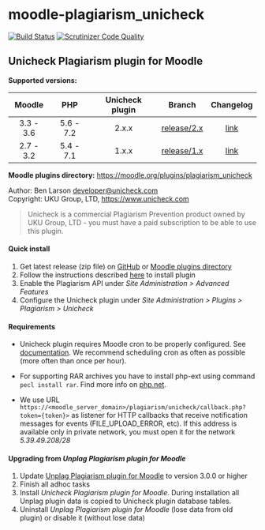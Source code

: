# moodle-plagiarism_unicheck  

[![Build Status](https://travis-ci.org/unicheck/moodle-plagiarism_unicheckcorp.svg?branch=release%2F2.x)](https://travis-ci.org/unicheck/moodle-plagiarism_unicheckcorp)
[![Scrutinizer Code Quality](https://scrutinizer-ci.com/g/unicheck/moodle-plagiarism_unicheckcorp/badges/quality-score.png?b=release%2F2.x)](https://scrutinizer-ci.com/g/unicheck/moodle-plagiarism_unicheckcorp/?branch=release%2F2.x)

## Unicheck Plagiarism plugin for Moodle

**Supported versions:**

| Moodle | PHP | Unicheck plugin | Branch | Changelog
| :---: | :---: | :---: | :---: | :---: |
| 3.3 - 3.6 | 5.6 - 7.2 | 2.x.x | [release/2.x](/unicheck/moodle-plagiarism_unicheckcorp/tree/release/2.x) | [link](/unicheck/moodle-plagiarism_unicheckcorp/blob/release/2.x/CHANGELOG.md)
| 2.7 - 3.2 | 5.4 - 7.1 | 1.x.x | [release/1.x](/unicheck/moodle-plagiarism_unicheckcorp/tree/release/1.x) | [link](/unicheck/moodle-plagiarism_unicheckcorp/blob/release/1.x/CHANGELOG.md)


**Moodle plugins directory:** https://moodle.org/plugins/plagiarism_unicheck

Author: Ben Larson <developer@unicheck.com>  
Copyright: UKU Group, LTD, https://www.unicheck.com  

 > Unicheck is a commercial Plagiarism Prevention product owned by UKU Group, LTD - you must have a paid subscription to be able to use this plugin.  

#### Quick install

1. Get latest release (zip file) on [GitHub](https://github.com/unicheck/moodle-plagiarism_unicheckcorp/releases) or 
[Moodle plugins directory](https://moodle.org/plugins/plagiarism_unicheck)
2. Follow the instructions described [here](https://docs.moodle.org/31/en/Installing_plugins#Installing_via_uploaded_ZIP_file) to install plugin
3. Enable the Plagiarism API under *Site Administration > Advanced Features*
4. Configure the Unicheck plugin under *Site Administration > Plugins > Plagiarism > Unicheck*  

#### Requirements  

 - Unicheck plugin requires Moodle cron to be properly configured. See [documentation](https://docs.moodle.org/33/en/Cron).
 We recommend scheduling cron as often as possible (more often than once per hour).

 - For supporting RAR archives you have to install php-ext using command 
`pecl install rar`. Find more info on [php.net](http://php.net/manual/en/rar.installation.php).

 - We use URL `https://<moodle_server_domain>/plagiarism/unicheck/callback.php?token={token}>` as listener for HTTP callbacks 
that receive notification messages for events (FILE_UPLOAD_ERROR, etc). If this address is available only in private network, 
you must open it for the network _5.39.49.208/28_

#### Upgrading from *Unplag Plagiarism plugin for Moodle*

1. Update [Unplag Plagiarism plugin for Moodle](https://moodle.org/plugins/plagiarism_unplag) to version 3.0.0 or higher 
2. Finish all adhoc tasks
3. Install *Unicheck Plagiarism plugin for Moodle*.
During installation all Unplag plugin data is copied to Unicheck plugin database tables.
4. Uninstall *Unplag Plagiarism plugin for Moodle* (lose data from old plugin) or disable it (without lose data)